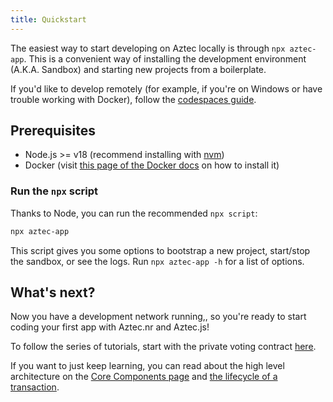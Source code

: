 ```yaml
---
title: Quickstart
---
```


The easiest way to start developing on Aztec locally is through `npx aztec-app`. This is a convenient way of installing the development environment (A.K.A. Sandbox) and starting new projects from a boilerplate.

If you'd like to develop remotely (for example, if you're on Windows or have trouble working with Docker), follow the [codespaces guide](./getting_started/codespaces.md).

## Prerequisites

- Node.js >= v18 (recommend installing with [nvm](https://github.com/nvm-sh/nvm))
- Docker (visit [this page of the Docker docs](https://docs.docker.com/get-docker/) on how to install it)

### Run the `npx` script

Thanks to Node, you can run the recommended `npx script`:

```bash
npx aztec-app
```

This script gives you some options to bootstrap a new project, start/stop the sandbox, or see the logs. Run `npx aztec-app -h` for a list of options.

## What's next?

Now you have a development network running,, so you're ready to start coding your first app with Aztec.nr and Aztec.js!

To follow the series of tutorials, start with the private voting contract [here](./tutorials/contract_tutorials/private_voting_contract.md).

If you want to just keep learning, you can read about the high level architecture on the [Core Components page](./aztec/concepts/state_model/index.md) and [the lifecycle of a transaction](./aztec/concepts/transactions.md).

